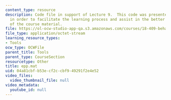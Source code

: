 ```yaml
---
content_type: resource
description: Code file in support of Lecture 9.  This code was presented by the professor
  in order to facilitate the learning process and assist in the better understanding
  of the course material.
file: https://ol-ocw-studio-app-qa.s3.amazonaws.com/courses/18-409-behavior-of-algorithms-spring-2002/04a81cbfb53ecf2ccbf949291f2e4e52_epp.mat
file_type: application/octet-stream
learning_resource_types:
- Tools
ocw_type: OCWFile
parent_title: Tools
parent_type: CourseSection
resourcetype: Other
title: epp.mat
uid: 04a81cbf-b53e-cf2c-cbf9-49291f2e4e52
video_files:
  video_thumbnail_file: null
video_metadata:
  youtube_id: null
---
```

